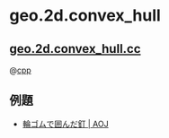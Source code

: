 # geo.2d.convex_hull

## [geo.2d.convex_hull.cc](geo.2d.convex_hull.cc)

@[cpp](geo.2d.convex_hull.cc)

## 例題

- [輪ゴムで囲んだ釘 | AOJ](http://judge.u-aizu.ac.jp/onlinejudge/description.jsp?id=0068)
